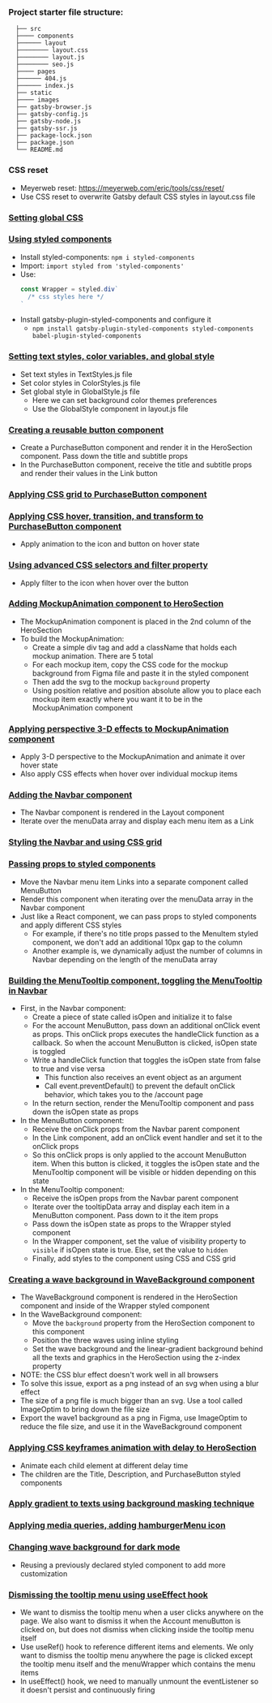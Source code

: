 ### Project starter file structure:
```
  ├── src
  ├──── components
  ├────── layout
  ├──────── layout.css
  ├──────── layout.js
  ├──────── seo.js
  ├──── pages
  ├────── 404.js
  ├────── index.js
  ├── static
  ├──── images
  ├── gatsby-browser.js
  ├── gatsby-config.js
  ├── gatsby-node.js
  ├── gatsby-ssr.js
  ├── package-lock.json
  ├── package.json
  └── README.md
```

### CSS reset
- Meyerweb reset: https://meyerweb.com/eric/tools/css/reset/
- Use CSS reset to overwrite Gatsby default CSS styles in layout.css file

### [Setting global CSS](https://github.com/sungnga/practice/commit/aeee60675f10568fae88c45ad2f3ce035971cc34#diff-6eda8ee35420e362720377cf501f22543bc7b26493177980d86d3f1f131ccfe3)

### [Using styled components](https://github.com/sungnga/practice/commit/aeee60675f10568fae88c45ad2f3ce035971cc34#diff-6eda8ee35420e362720377cf501f22543bc7b26493177980d86d3f1f131ccfe3)
- Install styled-components: `npm i styled-components`
- Import: `import styled from 'styled-components'`
- Use:
  ``` js
  const Wrapper = styled.div`
    /* css styles here */
  `
  ```
- Install gatsby-plugin-styled-components and configure it
  - `npm install gatsby-plugin-styled-components styled-components babel-plugin-styled-components`

### [Setting text styles, color variables, and global style](https://github.com/sungnga/practice/commit/3d2c16d6e288ab3558ff01a59e805313dcbda328#diff-6eda8ee35420e362720377cf501f22543bc7b26493177980d86d3f1f131ccfe3)
- Set text styles in TextStyles.js file
- Set color styles in ColorStyles.js file
- Set global style in GlobalStyle.js file
  - Here we can set background color themes preferences
  - Use the GlobalStyle component in layout.js file

### [Creating a reusable button component](https://github.com/sungnga/practice/commit/ab4f400d1adcc2793acec5f7619c8e6e2902f48e#diff-6eda8ee35420e362720377cf501f22543bc7b26493177980d86d3f1f131ccfe3)
- Create a PurchaseButton component and render it in the HeroSection component. Pass down the title and subtitle props
- In the PurchaseButton component, receive the title and subtitle props and render their values in the Link button

### [Applying CSS grid to PurchaseButton component](https://github.com/sungnga/practice/commit/a75a5637a4a0e0ea433fd62188a592279f419afb#diff-6eda8ee35420e362720377cf501f22543bc7b26493177980d86d3f1f131ccfe3)

### [Applying CSS hover, transition, and transform to PurchaseButton component](https://github.com/sungnga/practice/commit/92231b9ecddf2d957c7e534085ba5930020bc72f#diff-6eda8ee35420e362720377cf501f22543bc7b26493177980d86d3f1f131ccfe3)
- Apply animation to the icon and button on hover state

### [Using advanced CSS selectors and filter property](https://github.com/sungnga/practice/commit/af587d7c071eb99960bdd70891c6a4b6066be8c2#diff-6eda8ee35420e362720377cf501f22543bc7b26493177980d86d3f1f131ccfe3)
- Apply filter to the icon when hover over the button

### [Adding MockupAnimation component to HeroSection](https://github.com/sungnga/practice/commit/100d801cbd846d9d3f65e8d7cdb0662b7d40c239#diff-6eda8ee35420e362720377cf501f22543bc7b26493177980d86d3f1f131ccfe3)
- The MockupAnimation component is placed in the 2nd column of the HeroSection
- To build the MockupAnimation:
  - Create a simple div tag and add a className that holds each mockup animation. There are 5 total
  - For each mockup item, copy the CSS code for the mockup background from Figma file and paste it in the styled component
  - Then add the svg to the mockup `background` property
  - Using position relative and position absolute allow you to place each mockup item exactly where you want it to be in the MockupAnimation component

### [Applying perspective 3-D effects to MockupAnimation component](https://github.com/sungnga/practice/commit/d85c1e25d13a1cf1bae95e5027f4aea12b0343e8#diff-6eda8ee35420e362720377cf501f22543bc7b26493177980d86d3f1f131ccfe3)
- Apply 3-D perspective to the MockupAnimation and animate it over hover state
- Also apply CSS effects when hover over individual mockup items

### [Adding the Navbar component](https://github.com/sungnga/practice/commit/3646543b8372ee5f6bf370b044ce78df5411c17f#diff-6eda8ee35420e362720377cf501f22543bc7b26493177980d86d3f1f131ccfe3)
- The Navbar component is rendered in the Layout component
- Iterate over the menuData array and display each menu item as a Link

### [Styling the Navbar and using CSS grid](https://github.com/sungnga/practice/commit/b2a51b58e79a6459400ea28f7c64c99db3629205#diff-6eda8ee35420e362720377cf501f22543bc7b26493177980d86d3f1f131ccfe3)

### [Passing props to styled components](https://github.com/sungnga/practice/commit/a9a8c7f2bcf466e7087a2f23657c4f886e52fa72#diff-6eda8ee35420e362720377cf501f22543bc7b26493177980d86d3f1f131ccfe3)
- Move the Navbar menu item Links into a separate component called MenuButton
- Render this component when iterating over the menuData array in the Navbar component
- Just like a React component, we can pass props to styled components and apply different CSS styles
  - For example, if there's no title props passed to the MenuItem styled component, we don't add an additional 10px gap to the column
  - Another example is, we dynamically adjust the number of columns in Navbar depending on the length of the menuData array

### [Building the MenuTooltip component, toggling the MenuTooltip in Navbar](https://github.com/sungnga/practice/commit/378883de490bf50edd4390a5df4b31659993b4c1#diff-6eda8ee35420e362720377cf501f22543bc7b26493177980d86d3f1f131ccfe3)
- First, in the Navbar component:
  - Create a piece of state called isOpen and initialize it to false
  - For the account MenuButton, pass down an additional onClick event as props. This onClick props executes the handleClick function as a callback. So when the account MenuButton is clicked, isOpen state is toggled
  - Write a handleClick function that toggles the isOpen state from false to true and vise versa
    - This function also receives an event object as an argument
    - Call event.preventDefault() to prevent the default onClick behavior, which takes you to the /account page
  - In the return section, render the MenuTooltip component and pass down the isOpen state as props
- In the MenuButton component:
  - Receive the onClick props from the Navbar parent component
  - In the Link component, add an onClick event handler and set it to the onClick props
  - So this onClick props is only applied to the account MenuButton item. When this button is clicked, it toggles the isOpen state and the MenuTooltip component will be visible or hidden depending on this state
- In the MenuTooltip component:
  - Receive the isOpen props from the Navbar parent component
  - Iterate over the tooltipData array and display each item in a MenuButton component. Pass down to it the item props
  - Pass down the isOpen state as props to the Wrapper styled component
  - In the Wrapper component, set the value of visibility property to `visible` if isOpen state is true. Else, set the value to `hidden`
  - Finally, add styles to the component using CSS and CSS grid

### [Creating a wave background in WaveBackground component](https://github.com/sungnga/practice/commit/78d3a9a9e331d0cdceb39acf6b299d86873bcc4e#diff-6eda8ee35420e362720377cf501f22543bc7b26493177980d86d3f1f131ccfe3)
- The WaveBackground component is rendered in the HeroSection component and inside of the Wrapper styled component
- In the WaveBackground component:
  - Move the `background` property from the HeroSection component to this component
  - Position the three waves using inline styling
  - Set the wave background and the linear-gradient background behind all the texts and graphics in the HeroSection using the z-index property
- NOTE: the CSS blur effect doesn't work well in all browsers
- To solve this issue, export as a png instead of an svg when using a blur effect
- The size of a png file is much bigger than an svg. Use a tool called ImageOptim to bring down the file size
- Export the wave1 background as a png in Figma, use ImageOptim to reduce the file size, and use it in the WaveBackground component

### [Applying CSS keyframes animation with delay to HeroSection](https://github.com/sungnga/practice/commit/ec8db0620447e7b1dc7b279a2a6cd132d62a1c35#diff-6eda8ee35420e362720377cf501f22543bc7b26493177980d86d3f1f131ccfe3)
- Animate each child element at different delay time
- The children are the Title, Description, and PurchaseButton styled components

### [Apply gradient to texts using background masking technique](https://github.com/sungnga/practice/commit/be64ed63df9f4feaa98a0617833492911e30d2be#diff-6eda8ee35420e362720377cf501f22543bc7b26493177980d86d3f1f131ccfe3)

### [Applying media queries, adding hamburgerMenu icon](https://github.com/sungnga/practice/commit/ab767ffd413891746414edfe72db59f6edd192e7#diff-6eda8ee35420e362720377cf501f22543bc7b26493177980d86d3f1f131ccfe3)

### [Changing wave background for dark mode](https://github.com/sungnga/practice/commit/4104a0728c80fe7415590d845751ec8987d3e918#diff-6eda8ee35420e362720377cf501f22543bc7b26493177980d86d3f1f131ccfe3)
- Reusing a previously declared styled component to add more customization

### [Dismissing the tooltip menu using useEffect hook](https://github.com/sungnga/practice/commit/80221a05ab28cacaaef1f223730352c349b0b63f#diff-6eda8ee35420e362720377cf501f22543bc7b26493177980d86d3f1f131ccfe3)
- We want to dismiss the tooltip menu when a user clicks anywhere on the page. We also want to dismiss it when the Account menuButton is clicked on, but does not dismiss when clicking inside the tooltip menu itself
- Use useRef() hook to reference different items and elements. We only want to dismiss the tooltip menu anywhere the page is clicked except the tooltip menu itself and the menuWrapper which contains the menu items
- In useEffect() hook, we need to manually unmount the eventListener so it doesn't persist and continuously firing